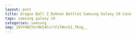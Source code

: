 ```yaml
---
layout: post
title: Dragon Ball Z Dokkan Battle1 Samsung Galaxy S9 Case
tags: samsung galaxy s9
categories: samsung
img: 1OVYHNZthrNk54CurlFzTWnck1_TKxg__
---
```

